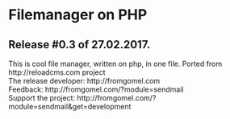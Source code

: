 <h1>Filemanager on PHP</h1>
<h2>Release #0.3 of 27.02.2017.</h2>
This is cool file manager, written on php, in one file.
Ported from http://reloadcms.com project<br />
The release developer: http://fromgomel.com<br />
Feedback: http://fromgomel.com/?module=sendmail<br />
Support the project: http://fromgomel.com/?module=sendmail&get=development<br />
